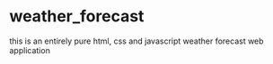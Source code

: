# weather_forecast
this is an entirely pure html, css and javascript weather forecast web application
